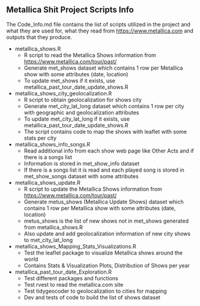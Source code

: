 ## Metallica Shit Project Scripts Info

The Code_Info.md file contains the list of scripts utilized in the project and what they are used for, what they read from <https://www.metallica.com> and outputs that they produce.

-   metallica_shows.R
    -   R script to read the Metallica Shows information from <https://www.metallica.com/tour/past/>
    -   Generate met_shows dataset which contains 1 row per Metallica show with some attributes (date, location)
    -   To update met_shows if it exists, use metallica_past_tour_date_update_shows.R
-   metallica_shows_city_geolocalization.R
    -   R script to obtain geolocalization for shows city
    -   Generate met_city_lat_long dataset which contains 1 row per city with geographic and geolocalization attributes
    -   To update met_city_lat_long if it exists, use metallica_past_tour_date_update_shows.R
    -   The script contains code to map the shows with leaflet with some stats per city
-   metallica_shows_info_songs.R
    -   Read additional info from each show web page like Other Acts and if there is a songs list
    -   Information is stored in met_show_info dataset
    -   If there is a songs list it is read and each played song is stored in met_show_songs dataset with some attributes
-   metallica_shows_update.R
    -   R script to update the Metallica Shows information from <https://www.metallica.com/tour/past/>
    -   Generate metus_shows (Metallica Update Shows) dataset which contains 1 row per Metallica show with some attributes (date, location)
    -   metus_shows is the list of new shows not in met_shows generated from metallica_shows.R
    -   Also update and add geolocalization information of new city shows to met_city_lat_long
-   metallica_shows_Mapping_Stats_Visualizations.R
    -   Test the leaflet package to visualize Metallica shows around the world
    -   Contains Stats & Visualization Plots, Distribution of Shows per year
-   metallica_past_tour_date_Exploration.R
    -   Test different packages and functions
    -   Test rvest to read the metallica.com site
    -   Test tidygeocoder to geolocalization to cities for mapping
    -   Dev and tests of code to build the list of shows dataset
